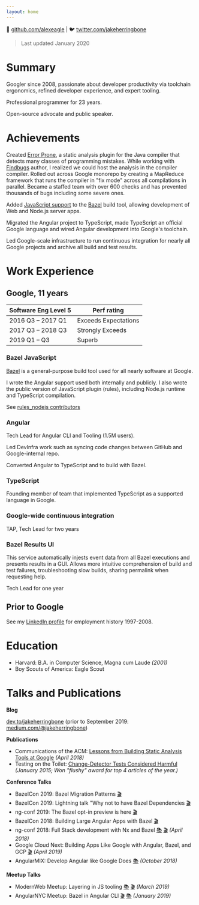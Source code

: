 ```yaml
---
layout: home
---
```


🐙 [github.com/alexeagle](https://github.com/alexeagle)
|
🐦 [twitter.com/jakeherringbone](http://twitter.com/jakeherringbone)

> Last updated January 2020

# Summary

Googler since 2008, passionate about 
developer productivity via toolchain ergonomics, 
refined developer experience, 
and expert tooling.

Professional programmer for 23 years.

Open-source advocate and public speaker.

# Achievements

Created [Error Prone](https://errorprone.info), a static analysis plugin for the Java compiler that detects many classes of programming mistakes.
While working with [Findbugs](http://findbugs.sourceforge.net/) author, I realized we could host the analysis in the compiler compiler. Rolled out across Google monorepo by creating a MapReduce framework that runs the compiler in "fix mode" across all compilations in parallel. Became a staffed team with over 600 checks and has prevented thousands of bugs including some severe ones.

Added [JavaScript support](https://github.com/bazelbuild/rules_nodejs) to the [Bazel] build tool, allowing development of Web and Node.js server apps.

Migrated the Angular project to TypeScript, made TypeScript an official Google language and wired Angular development into Google's toolchain.

Led Google-scale infrastructure to run continuous integration for nearly all Google projects and archive all build and test results.

# Work Experience

## Google, 11 years

| Software Eng Level 5 |  Perf rating  |
| -------------------- | ------------- |
| 2016 Q3 – 2017 Q1    | Exceeds Expectations |
| 2017 Q3 – 2018 Q3    | Strongly Exceeds |
| 2019 Q1 – Q3         | Superb |

### Bazel JavaScript

[Bazel] is a general-purpose build tool used for all nearly software at Google.

I wrote the Angular support used both internally and publicly. I also wrote the public version of JavaScript plugin (rules), including Node.js runtime and TypeScript compilation.

See [rules_nodejs contributors](https://github.com/bazelbuild/rules_nodejs/graphs/contributors)

### Angular

Tech Lead for Angular CLI and Tooling (1.5M users).

Led DevInfra work such as syncing code changes between GitHub and Google-internal repo.

Converted Angular to TypeScript and to build with Bazel.

### TypeScript

Founding member of team that implemented TypeScript as a supported language in Google.

### Google-wide continuous integration

TAP, Tech Lead for two years

### Bazel Results UI

This service automatically injests event data from all Bazel executions and presents results in a GUI.
Allows more intuitive comprehension of build and test failures, troubleshooting slow builds, sharing permalink when requesting help.

Tech Lead for one year

## Prior to Google

See my [LinkedIn profile](https://www.linkedin.com/in/alexeagle) for employment history 1997-2008.

# Education

- Harvard: B.A. in Computer Science, Magna cum Laude _(2001)_
- Boy Scouts of America: Eagle Scout

# Talks and Publications

**Blog**

[dev.to/jakeherringbone](https://dev.to/jakeherringbone)
(prior to September 2019: [medium.com/@jakeherringbone](https://medium.com/@jakeherringbone))

**Publications**

- Communications of the ACM: [Lessons from Building Static Analysis Tools at Google](https://cacm.acm.org/magazines/2018/4/226371-lessons-from-building-static-analysis-tools-at-google/fulltext) _(April 2018)_
- Testing on the Toilet: [Change-Detector Tests Considered Harmful](https://testing.googleblog.com/2015/01/testing-on-toilet-change-detector-tests.html) _(January 2015; Won "flushy" award for top 4 articles of the year.)_

**Conference Talks**

- BazelCon 2019: Bazel Migration Patterns [🎬](https://www.youtube.com/watch?v=UwuRGpVpmbo&list=PLxNYxgaZ8Rsf-7g43Z8LyXct9ax6egdSj&index=35&t=0s)
- BazelCon 2019: Lightning talk "Why not to have Bazel Dependencies [🎬](https://www.youtube.com/watch?list=PLxNYxgaZ8Rsf-7g43Z8LyXct9ax6egdSj&v=2KzOLddhdoI)
- ng-conf 2019: The Bazel opt-in preview is here [🎬](https://www.youtube.com/watch?v=J1lnp-nU4wM)
- BazelCon 2018: Building Large Angular Apps with Bazel [🎬](https://www.youtube.com/watch?v=yBg9zG6ZGb4)
- ng-conf 2018: Full Stack development with Nx and Bazel [📚](https://docs.google.com/presentation/d/1fSZwcpO9hUBFd_k9hUS45ZyVJcZLEyz0VxISSOnIZ1I/preview) [🎬](https://www.youtube.com/watch?v=1KDDIhcQORM) _(April 2018)_
- Google Cloud Next: Building Apps Like Google with Angular, Bazel, and GCP [🎬](https://www.youtube.com/watch?v=lDyIc2Abkwg) _(April 2019)_
- AngularMIX: Develop Angular like Google Does [📚](https://docs.google.com/presentation/d/1b0PdG-bxN0nwHa3ZuA0a_anOEYeMoI_CSsZl6ngZWp8/preview?slide=id.g26d86d3325_0_0) _(October 2018)_

**Meetup Talks**

- ModernWeb Meetup: Layering in JS tooling [📚](https://hackmd.io/p/HJZ_ekxuN) [🎬](https://drive.google.com/file/d/1AxrwjLUf_35Z2C9VK5Ut7wo5L89roHH2/view) _(March 2019)_
- AngularNYC Meetup: Bazel in Angular CLI [🎬](https://www.youtube.com/watch?v=fEUgZopCK8E) [📚](https://docs.google.com/presentation/d/1VcSkWDFkmkZKCP9yTfKbq-lTMU3qW_3zNabKItCWDec/preview) _(January 2019)_

[Bazel]: https://bazel.build
